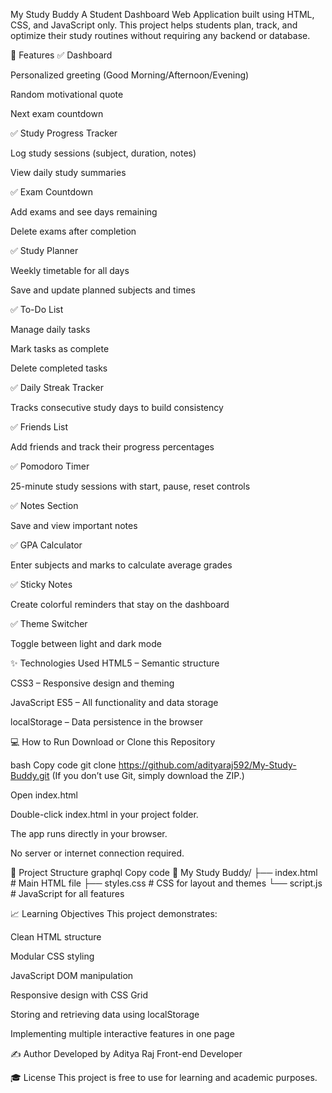 My Study Buddy
A Student Dashboard Web Application built using HTML, CSS, and JavaScript only.
This project helps students plan, track, and optimize their study routines without requiring any backend or database.

🚀 Features
✅ Dashboard

Personalized greeting (Good Morning/Afternoon/Evening)

Random motivational quote

Next exam countdown

✅ Study Progress Tracker

Log study sessions (subject, duration, notes)

View daily study summaries

✅ Exam Countdown

Add exams and see days remaining

Delete exams after completion

✅ Study Planner

Weekly timetable for all days

Save and update planned subjects and times

✅ To-Do List

Manage daily tasks

Mark tasks as complete

Delete completed tasks

✅ Daily Streak Tracker

Tracks consecutive study days to build consistency

✅ Friends List

Add friends and track their progress percentages

✅ Pomodoro Timer

25-minute study sessions with start, pause, reset controls

✅ Notes Section

Save and view important notes

✅ GPA Calculator

Enter subjects and marks to calculate average grades

✅ Sticky Notes

Create colorful reminders that stay on the dashboard

✅ Theme Switcher

Toggle between light and dark mode

✨ Technologies Used
HTML5 – Semantic structure

CSS3 – Responsive design and theming

JavaScript ES5 – All functionality and data storage

localStorage – Data persistence in the browser

💻 How to Run
Download or Clone this Repository

bash
Copy code
git clone <https://github.com/adityaraj592/My-Study-Buddy.git>
(If you don’t use Git, simply download the ZIP.)

Open index.html

Double-click index.html in your project folder.

The app runs directly in your browser.

No server or internet connection required.

📂 Project Structure
graphql
Copy code
📁 My Study Buddy/
 ├── index.html        # Main HTML file
 ├── styles.css        # CSS for layout and themes
 └── script.js         # JavaScript for all features


📈 Learning Objectives
This project demonstrates:

Clean HTML structure

Modular CSS styling

JavaScript DOM manipulation

Responsive design with CSS Grid

Storing and retrieving data using localStorage

Implementing multiple interactive features in one page

✍️ Author
Developed by Aditya Raj
Front-end Developer

🎓 License
This project is free to use for learning and academic purposes.

